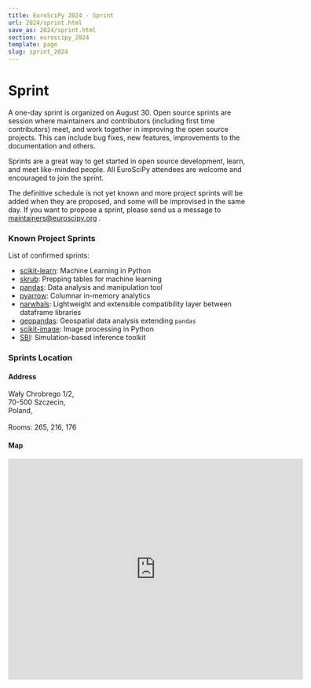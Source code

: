 ```yaml
---
title: EuroSciPy 2024 - Sprint
url: 2024/sprint.html
save_as: 2024/sprint.html
section: euroscipy_2024
template: page
slug: sprint_2024
---
```


# Sprint

A one-day sprint is organized on August 30. Open source sprints are session
where maintainers and contributors (including first time contributors) meet,
and work together in improving the open source projects. This can include bug
fixes, new features, improvements to the documentation and others.

Sprints are a great way to get started in open source development, learn, and
meet like-minded people. All EuroSciPy attendees are welcome and encouraged
to join the sprint.

The definitive schedule is not yet known and more project sprints will be added when
they are proposed, and some will be improvised in the same day. If you want
to propose a sprint, please send us a message to
<a href="mailto:maintainers@euroscipy.org">maintainers@euroscipy.org</a> .

### Known Project Sprints

List of confirmed sprints:

- [scikit-learn](https://scikit-learn.org/stable/): Machine Learning in Python
- [skrub](https://skrub-data.org/stable/): Prepping tables for machine learning
- [pandas](https://pandas.pydata.org/): Data analysis and manipulation tool
- [pyarrow](https://arrow.apache.org/docs/python/): Columnar in-memory analytics
- [narwhals](https://github.com/narwhals-dev/narwhals): Lightweight and extensible compatibility layer between dataframe libraries
- [geopandas](https://geopandas.org/en/stable/): Geospatial data analysis extending `pandas`
- [scikit-image](https://scikit-image.org/): Image processing in Python
- [SBI](https://github.com/sbi-dev/sbi): Simulation-based inference toolkit

### Sprints Location

#### Address

Wały Chrobrego 1/2,<br> 70-500 Szczecin,<br> Poland,<br><br>Rooms: 265, 216, 176

#### Map

<iframe src="https://www.google.com/maps/embed?pb=!1m18!1m12!1m3!1d2377.2146008373884!2d14.5636405!3d53.428871099999995!2m3!1f0!2f0!3f0!3m2!1i1024!2i768!4f13.1!3m3!1m2!1s0x47aa090e9e7293fb%3A0xd198bf94a72963e1!2sMaritime%20University%20of%20Szczecin!5e0!3m2!1sen!2sfr!4v1723537225374!5m2!1sen!2sfr" width="600" height="450" style="border:0;" allowfullscreen="" loading="lazy" referrerpolicy="no-referrer-when-downgrade"></iframe>
